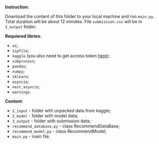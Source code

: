 **Instruction**:

Download the content of this folder to your local machine and run `main.py`. Total duration will be about 12 minutes. File `submission.csv` will be in `3_output` folder.

**Requiered libries**:
- `os`;
- `zipfile`;
- `kaggle` (you also need to get access token [here](https://www.kaggle.com/docs/api#getting-started-installation-&-authentication));
- `subprocess`;
- `pandas`;
- `numpy`;
- `sklearn`;
- `asyncio`;
- `nest_asyncio`;
- `warnings`.

**Content**:
 - `1_input` - folder with unpacked data from kaggle;
 - `2_model` - folder with model data;
 - `3_output` - folder with submission data;
 - `recommend_database.py` - class RecommendDataBase;
 - `recommend_model.py` - class RecommendModel;
 - `main.py` - main file.

